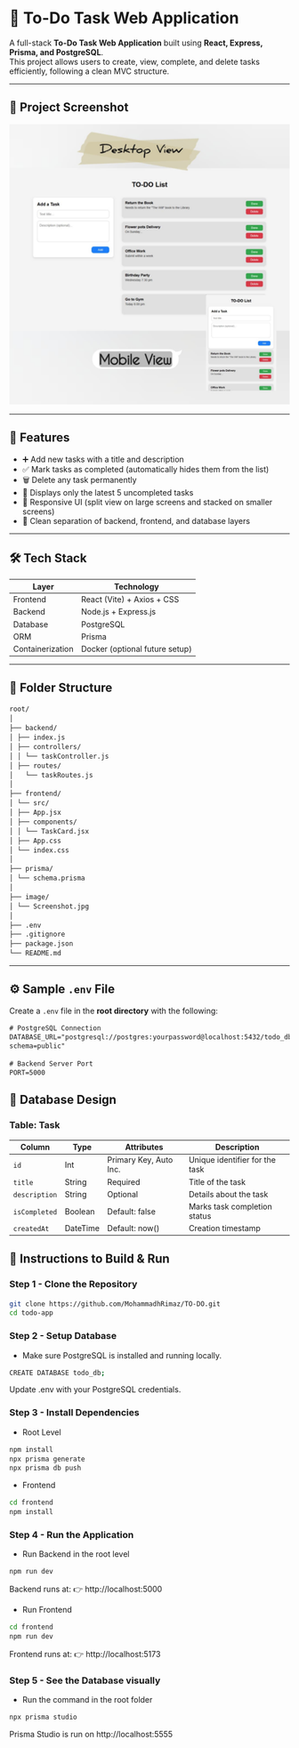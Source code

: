 # 📝 To-Do Task Web Application

A full-stack **To-Do Task Web Application** built using **React, Express, Prisma, and PostgreSQL**.  
This project allows users to create, view, complete, and delete tasks efficiently, following a clean MVC structure.

---

## 📸 Project Screenshot

![Project Screenshot](Images/Screenshot.jpg)

---

## 🚀 Features

- ➕ Add new tasks with a title and description
- ✅ Mark tasks as completed (automatically hides them from the list)
- 🗑️ Delete any task permanently
- 🔄 Displays only the latest 5 uncompleted tasks
- 📱 Responsive UI (split view on large screens and stacked on smaller screens)
- 🧩 Clean separation of backend, frontend, and database layers

---

## 🛠️ Tech Stack

| Layer            | Technology                     |
| ---------------- | ------------------------------ |
| Frontend         | React (Vite) + Axios + CSS     |
| Backend          | Node.js + Express.js           |
| Database         | PostgreSQL                     |
| ORM              | Prisma                         |
| Containerization | Docker (optional future setup) |

---

## 📂 Folder Structure

```bash
root/
│
├── backend/
│ ├── index.js
│ ├── controllers/
│ │ └── taskController.js
│ ├── routes/
│   └── taskRoutes.js
│
├── frontend/
│ └── src/
│ ├── App.jsx
│ ├── components/
│ │ └── TaskCard.jsx
│ ├── App.css
│ └── index.css
│
├── prisma/
│ └── schema.prisma
│
├── image/
│ └── Screenshot.jpg
│
├── .env
├── .gitignore
├── package.json
└── README.md
```

---

## ⚙️ Sample `.env` File

Create a `.env` file in the **root directory** with the following:

```env
# PostgreSQL Connection
DATABASE_URL="postgresql://postgres:yourpassword@localhost:5432/todo_db?schema=public"

# Backend Server Port
PORT=5000
```

## 🧱 Database Design

### Table: Task

| Column        | Type     | Attributes             | Description                    |
| ------------- | -------- | ---------------------- | ------------------------------ |
| `id`          | Int      | Primary Key, Auto Inc. | Unique identifier for the task |
| `title`       | String   | Required               | Title of the task              |
| `description` | String   | Optional               | Details about the task         |
| `isCompleted` | Boolean  | Default: false         | Marks task completion status   |
| `createdAt`   | DateTime | Default: now()         | Creation timestamp             |

## 🧩 Instructions to Build & Run

### Step 1 - Clone the Repository

```bash
git clone https://github.com/MohammadhRimaz/TO-DO.git
cd todo-app
```

### Step 2 - Setup Database

- Make sure PostgreSQL is installed and running locally.

```bash
CREATE DATABASE todo_db;
```

Update .env with your PostgreSQL credentials.

### Step 3 - Install Dependencies

- Root Level

```bash
npm install
npx prisma generate
npx prisma db push
```

- Frontend

```bash
cd frontend
npm install
```

### Step 4 - Run the Application

- Run Backend in the root level

```bash
npm run dev
```

Backend runs at:
  👉 http://localhost:5000

- Run Frontend

```bash
cd frontend
npm run dev
```

Frontend runs at:
👉 http://localhost:5173

### Step 5 - See the Database visually

- Run the command in the root folder

```bash
npx prisma studio
```

Prisma Studio is run on http://localhost:5555
